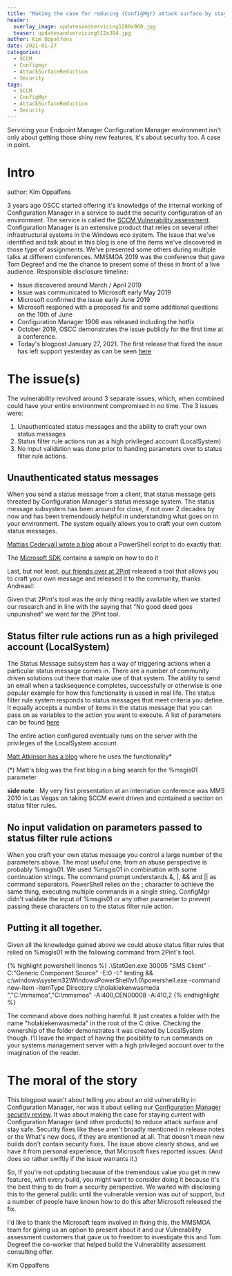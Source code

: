 ```yaml
---
title: "Making the case for reducing (ConfigMgr) attack surface by staying current"
header:
  overlay_image: updatesandservicing1280x960.jpg
  teaser: updatesandservicing512x384.jpg
author: Kim Oppalfens
date: 2021-01-27
categories:
  - SCCM
  - Configmgr
  - AttackSurfaceReduction
  - Security
tags:
  - SCCM
  - ConfigMgr
  - AttackSurfaceReduction
  - Security
---
```


Servicing your Endpoint Manager Configuration Manager environment isn't only about getting those shiny new features, it's about security too. A case in point.

# Intro #
author: Kim Oppalfens

3 years ago OSCC started offering it's knowledge of the internal working of Configuration Manager in a service to audit the security configuration of an environment. The service is called the [SCCM Vulnerability assessment](https://www.oscc.be/osccservices/Security-Audit/). Configuration Manager is an extensive product that relies on several other infrastructural systems in the Windows eco system. The issue that we've identified and talk about in this blog is one of the items we've discovered in those type of assignments. We've presented some others during multiple talks at different conferences. MMSMOA 2019 was the conference that gave Tom Degreef and me the chance to present some of these in front of a live audience.
Responsible disclosure timeline:
- Issue discovered around March / April 2019
- Issue was communicated to Microsoft early May 2019
- Microsoft confirmed the issue early June 2019
- Microsoft responed with a proposed fix and some additional questions on the 10th of June
- Configuration Manager 1906 was released including the hotfix
- October 2019, OSCC demonstrates the issue publicly for the first time at a conference.
- Today's blogpost January 27, 2021. The first release that fixed the issue has left support yesterday as can be seen [here](https://docs.microsoft.com/en-us/mem/configmgr/core/servers/manage/updates#supported-versions)

# The issue(s) #

The vulnerability revolved around 3 separate issues, which, when combined could have your entire environment compromised in no time. The 3 issues were:
1. Unauthenticated status messages and the ability to craft your own status messages
2. Status filter rule actions run as a high privileged account (LocalSystem)
3. No input validation was done prior to handing parameters over to status filter rule actions.

## Unauthenticated status messages ##
When you send a status message from a client, that status message gets threated by Configuration Manager's status message system. The status message subsystem has been around for close, if not over 2 decades by now and has been tremendously helpful in understanding what goes on in your environment. The system equally allows you to craft your own custom status messages.

[Mattias Cedervall wrote a blog](https://someguy100.wixsite.com/sccm802dot1x/post/create-a-custom-status-message-and-use-its-data-as-argument-to-a-server-side-command) about a PowerShell script to do exactly that: 

The [Microsoft SDK](https://docs.microsoft.com/en-us/mem/configmgr/develop/core/understand/configuration-manager-sdk-samples) contains a sample on how to do it 



Last, but not least, [our friends over at 2Pint](https://2pintsoftware.com/download/status-generator-manual/) released a tool that allows you to craft your own message and released it to the community, thanks Andreas!:

Given that 2Pint's tool was the only thing readily available when we started our research and in line with the saying that "No good deed goes unpunished" we went for the 2Pint tool.

## Status filter rule actions run as a high privileged account (LocalSystem)  ##
The Status Message subsystem has a way of triggering actions when a particular status message comes in. There are a number of community driven solutions out there that make use of that system. The ability to send an email when a tasksequence completes, successfully or otherwise is one popular example for how this functionality is ussed in real life. The status filter rule system responds to status messages that meet criteria you define. It equally accepts a number of items in the status message that you can pass on as variables to the action you want to execute.
A list of parameters can be found [here](https://systemscenter.ru/smsv4.en/html/4c6518c7-92b9-42a2-b94e-cc483fcac3f9.htm+&cd=2&hl=en&ct=clnk&gl=be)

The entire action configured eventually runs on the server with the privileges of the LocalSystem account.

[Matt Atkinson has a blog](http://blog.configmatt.com/2017/05/monitoring-potentially-dangerous.html) where he uses the functionality*

(*) Matt's blog was the first blog in a bing search for the %msgis01 parameter

**side note** : My very first presentation at an internation conference was MMS 2010 in Las Vegas on taking SCCM event driven and contained a section on status filter rules.

## No input validation on parameters passed to status filter rule actions
When you craft your own status message you control a large number of the parameters above. The most useful one, from an abuse perspective is probably %msgis01. We used %msgis01 in combination with some continuation strings. The command prompt understands &, |, && and || as command separators. PowerShell relies on the ; character to achieve the same thing, executing multiple commands in a single string. ConfigMgr didn't validate the input of %msgis01 or any other parameter to prevent passing these characters on to the status filter rule action.

## Putting it all together. ##
Given all the knowledge gained above we could abuse status filter rules that relied on %msgis01 with the following command from 2Pint's tool.

{% highlight powershell linenos %}
.\StatGen.exe 30005 "SMS Client" -C:"Generic Component Source" -E:0 -I:" testing && c:\windows\system32\WindowsPowerShell\v1.0\powershell.exe -command new-item -itemType Directory c:\holakiekenwasmeda ","C:\mmsmoa","C:\mmsmoa" -A:400,CEN00008 -A:410,2
{% endhighlight %}

The command above does nothing harmful. It just creates a folder with the name "holakiekenwasmeda" in the root of the C drive. Checking the ownership of the folder demonstrates it was created by LocalSystem though. I'll leave the impact of having the posibility to run commands on your systems management server with a high privileged account over to the imagination of the reader. 

# The moral of the story #
This blogpost wasn't about telling you about an old vulnerability in Configuration Manager, nor was it about selling our [Configuration Manager security review](https://www.oscc.be/osccservices/Security-Audit/). It was about making the case for staying current with Configuration Manager (and other products) to reduce attack surface and stay safe. Security fixes like these aren't broadly mentioned in release notes or the What's new docs, if they are mentioned at all. That doesn't mean new builds don't contain security fixes. The issue above clearly shows, and we have it from personal experience, that Microsoft fixes reported issues. (And does so rather swiftly if the issue warrants it.)

So, If you're not updating because of the tremendous value you get in new features, with every build, you might want to consider doing it because it's the best thing to do from a security perspective. We waited with disclosing this to the general public until the vulnerable version was out of support, but a number of people have known how to do this after Microsoft released the fix.

I'd like to thank the Microsoft team involved in fixing this, the MMSMOA team for giving us an option to present about it and our Vulnerability assessment customers that gave us to freedom to investigate this and Tom Degreef the co-worker that helped build the Vulnerability assessment consulting offer.

Kim Oppalfens








